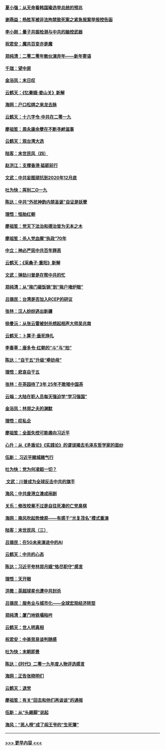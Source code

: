 #### [夏小强：从天命看韩国瑜选举总统的预兆](../pages/nsc993/n11756696.md?t=12311711) 
#### [谢燕益：杨胜军被非法拘禁致死案之紧急报案举报控告函](../pages/nsc993/n11756134.md?t=12311711) 
#### [李小刚：量子共振检测与中共的脑控武器](../pages/nsc993/n11754518.md?t=12311711) 
#### [祝君安：魔共百变亦是魔](../pages/nsc993/n11754469.md?t=12311711) 
#### [郑纯清：二零二零年散伙演弃年——新年寄语](../pages/nsc993/n11754195.md?t=12311711) 
#### [千瑞：望中原](../pages/nsc993/n11754159.md?t=12311711) 
#### [金浴凤：末日叹](../pages/nsc993/n11752359.md?t=12311711) 
#### [云鹤天：《忆秦娥‧娄山关》新解](../pages/nsc993/n11752348.md?t=12311711) 
#### [海网：户口松绑之来龙去脉](../pages/nsc993/n11752328.md?t=12311711) 
#### [云鹤天：十六字令‧中共在二零一九](../pages/nsc993/n11752305.md?t=12311711) 
#### [廖祖笙：周永康余孽在不断寻衅滋事](../pages/nsc993/n11751013.md?t=12311711) 
#### [云鹤天：观台湾大选](../pages/nsc993/n11751007.md?t=12311711) 
#### [陆客：末世民风（四）](../pages/nsc993/n11749203.md?t=12311711) 
#### [赵洪江：支撑香港 砥砺前行](../pages/nsc993/n11748482.md?t=12311711) 
#### [文武：中共妄图顽抗到2020年12月底](../pages/nsc993/n11748446.md?t=12311711) 
#### [吐为快：挥别二O一九](../pages/nsc993/n11748411.md?t=12311711) 
#### [陈达：中共“外扰神韵内禁圣诞”自证是妖孽](../pages/nsc993/n11748226.md?t=12311711) 
#### [理悟：怪胎红朝](../pages/nsc993/n11748206.md?t=12311711) 
#### [廖祖笙：党天下法治和德治皆为无本之木](../pages/nsc993/n11748135.md?t=12311711) 
#### [廖祖笙：杀人党血腥“执政”70年](../pages/nsc993/n11745144.md?t=12311711) 
#### [中立：神必严惩中共百年罪恶](../pages/nsc993/n11744970.md?t=12311711) 
#### [云鹤天：《采桑子‧重阳》新解](../pages/nsc993/n11744948.md?t=12311711) 
#### [文武：弹劾川普是在帮中共的忙](../pages/nsc993/n11744758.md?t=12311711) 
#### [郑纯清：从“挨门砸饭锅”到“挨户堵炉眼”](../pages/nsc993/n11744745.md?t=12311711) 
#### [吕锡民：台湾是否加入RCEP的研议](../pages/nsc993/n11744701.md?t=12311711) 
#### [张林：汉人纷纷逃出新疆](../pages/nsc993/n11743530.md?t=12311711) 
#### [徐曼沅：从张云雷被封杀想起相声大师吴兆南](../pages/nsc993/n11741816.md?t=12311711) 
#### [云鹤天：卜算子‧垂死挣扎](../pages/nsc993/n11739956.md?t=12311711) 
#### [李春草：唐多令‧红朝的“斗”与“拍”](../pages/nsc993/n11739830.md?t=12311711) 
#### [陈达：“自干五”升级“牵妨母”](../pages/nsc993/n11739724.md?t=12311711) 
#### [理悟：悲哀自干五](../pages/nsc993/n11739547.md?t=12311711) 
#### [张林：在茶园待了3年 25年不敢喝中国茶](../pages/nsc993/n11739240.md?t=12311711) 
#### [云端：大陆在职人员每天强迫学“学习强国”](../pages/nsc993/n11738735.md?t=12311711) 
#### [金浴凤：林郑之夫的渊默](../pages/nsc993/n11737735.md?t=12311711) 
#### [理悟：叹私企](../pages/nsc993/n11737715.md?t=12311711) 
#### [廖祖笙：全面失控可能袭向习近平](../pages/nsc993/n11737704.md?t=12311711) 
#### [心升：从《矛盾论》《实践论》的谬误揭去毛泽东哲学家的面纱](../pages/nsc993/n11736962.md?t=12311711) 
#### [伍新： 习近平赌城赌气行](../pages/nsc993/n11736929.md?t=12311711) 
#### [吐为快：党为何凌蹈一切？](../pages/nsc993/n11736915.md?t=12311711) 
#### [ 文武：川普成为全球反击中共的旗手](../pages/nsc993/n11736882.md?t=12311711) 
#### [海风：中共废港立澳成闹剧](../pages/nsc993/n11735857.md?t=12311711) 
#### [关乐：修改校章不过是自往死凑的亡党臭棋](../pages/nsc993/n11735097.md?t=12311711) 
#### [海网：南风吹起势燎原——有感于“光复茂名”模式重演](../pages/nsc993/n11732308.md?t=12311711) 
#### [陆客：末世民风（三）](../pages/nsc993/n11732211.md?t=12311711) 
#### [吕锡民：在5G未来演进中的AI](../pages/nsc993/n11730010.md?t=12311711) 
#### [云鹤天：中共的心态](../pages/nsc993/n11729906.md?t=12311711) 
#### [陈达：习近平夸林郑月娥“恪尽职守”感言](../pages/nsc993/n11729881.md?t=12311711) 
#### [理悟：天开眼](../pages/nsc993/n11729699.md?t=12311711) 
#### [洪微：英超球星也遭中共封杀](../pages/nsc993/n11727243.md?t=12311711) 
#### [吕锡民：服务业与城市化——全球宏观经济转型](../pages/nsc993/n11725845.md?t=12311711) 
#### [郑纯清：厦门地铁塌陷吟](../pages/nsc993/n11725813.md?t=12311711) 
#### [云鹤天：世人明真相](../pages/nsc993/n11725621.md?t=12311711) 
#### [祝君安：中美贸易谈判随感](../pages/nsc993/n11725609.md?t=12311711) 
#### [吐为快：末朝即景](../pages/nsc993/n11723365.md?t=12311711) 
#### [陈达：《时代》二零一九年度人物评选感言](../pages/nsc993/n11723337.md?t=12311711) 
#### [海网：正告张晓明们](../pages/nsc993/n11723228.md?t=12311711) 
#### [云鹤天：退党](../pages/nsc993/n11723056.md?t=12311711) 
#### [廖祖笙：有关“回去和他们再谈谈”的通报](../pages/nsc993/n11722442.md?t=12311711) 
#### [伍新：从“头踢脚”说起](../pages/nsc993/n11722429.md?t=12311711) 
#### [海风：“恶人榜”成了阎王爷的“生死簿”](../pages/nsc993/n11722272.md?t=12311711) 

----
#### [ >>> 更早内容 <<< ](../indexes/nsc993-earlier.md)
